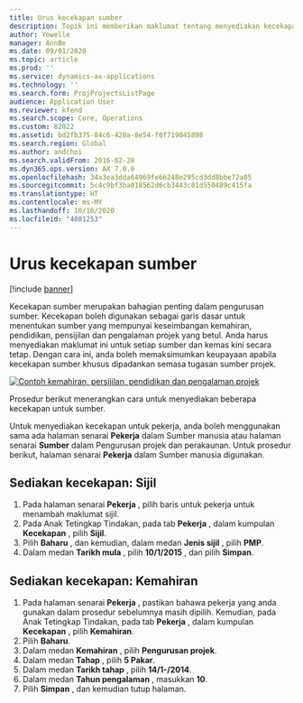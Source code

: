 ```yaml
---
title: Urus kecekapan sumber
description: Topik ini memberikan maklumat tentang menyediakan kecekapan untuk sumber projek.
author: Yowelle
manager: AnnBe
ms.date: 09/01/2020
ms.topic: article
ms.prod: ''
ms.service: dynamics-ax-applications
ms.technology: ''
ms.search.form: ProjProjectsListPage
audience: Application User
ms.reviewer: kfend
ms.search.scope: Core, Operations
ms.custom: 82022
ms.assetid: bd2fb375-84c6-428a-8e54-f0f719045898
ms.search.region: Global
ms.author: andchoi
ms.search.validFrom: 2016-02-28
ms.dyn365.ops.version: AX 7.0.0
ms.openlocfilehash: 34a3ea3dda64969fe66248e295cd3dd8bbe72a05
ms.sourcegitcommit: 5c4c9bf3ba018562d6cb3443c01d550489c415fa
ms.translationtype: HT
ms.contentlocale: ms-MY
ms.lasthandoff: 10/16/2020
ms.locfileid: "4081253"
---
```

# <a name="manage-resource-competencies"></a>Urus kecekapan sumber

[!include [banner](../includes/banner.md)]

Kecekapan sumber merupakan bahagian penting dalam pengurusan sumber. Kecekapan boleh digunakan sebagai garis dasar untuk menentukan sumber yang mempunyai keseimbangan kemahiran, pendidikan, pensijilan dan pengalaman projek yang betul. Anda harus menyediakan maklumat ini untuk setiap sumber dan kemas kini secara tetap. Dengan cara ini, anda boleh memaksimumkan keupayaan apabila kecekapan sumber khusus dipadankan semasa tugasan sumber projek.

[![Contoh kemahiran, persijilan, pendidikan dan pengalaman projek](./media/projectresourcing06-1024x383.jpg)](./media/projectresourcing06.jpg)

Prosedur berikut menerangkan cara untuk menyediakan beberapa kecekapan untuk sumber.

Untuk menyediakan kecekapan untuk pekerja, anda boleh menggunakan sama ada halaman senarai **Pekerja** dalam Sumber manusia atau halaman senarai **Sumber** dalam Pengurusan projek dan perakaunan. Untuk prosedur berikut, halaman senarai **Pekerja** dalam Sumber manusia digunakan.

## <a name="set-up-competencies-certificates"></a>Sediakan kecekapan: Sijil

1. Pada halaman senarai **Pekerja** , pilih baris untuk pekerja untuk menambah maklumat sijil.
2. Pada Anak Tetingkap Tindakan, pada tab **Pekerja** , dalam kumpulan **Kecekapan** , pilih **Sijil**.
3. Pilih **Baharu** , dan kemudian, dalam medan **Jenis sijil** , pilih **PMP**.
4. Dalam medan **Tarikh mula** , pilih **10/1/2015** , dan pilih **Simpan**.

## <a name="set-up-competencies-skills"></a>Sediakan kecekapan: Kemahiran

1. Pada halaman senarai **Pekerja** , pastikan bahawa pekerja yang anda gunakan dalam prosedur sebelumnya masih dipilih. Kemudian, pada Anak Tetingkap Tindakan, pada tab **Pekerja** , dalam kumpulan **Kecekapan** , pilih **Kemahiran**.
2. Pilih **Baharu**.
3. Dalam medan **Kemahiran** , pilih **Pengurusan projek**.
4. Dalam medan **Tahap** , pilih **5 Pakar**.
5. Dalam medan **Tarikh tahap** , pilih **14/1-/2014**.
6. Dalam medan **Tahun pengalaman** , masukkan **10**.
7. Pilih **Simpan** , dan kemudian tutup halaman.
